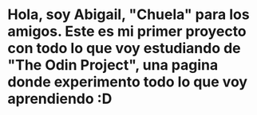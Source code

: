 # Hola, soy Abigail, "Chuela" para los amigos. Este es mi primer proyecto con todo lo que voy estudiando de "The Odin Project", una pagina donde experimento todo lo que voy aprendiendo :D
